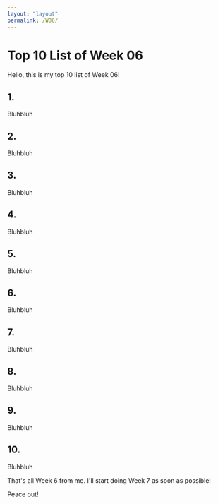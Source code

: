 ```yaml
---
layout: "layout"
permalink: /W06/
---
```


# Top 10 List of Week 06

Hello, this is my top 10 list of Week 06!

## 1. []()

Bluhbluh

## 2. []()

Bluhbluh

## 3. []()

Bluhbluh

## 4. []()

Bluhbluh

## 5. []()

Bluhbluh

## 6. []()

Bluhbluh

## 7. []()

Bluhbluh

## 8. []()

Bluhbluh

## 9. []()

Bluhbluh

## 10. []()

Bluhbluh

That's all Week 6 from me. I'll start doing Week 7 as soon as possible!

Peace out!
